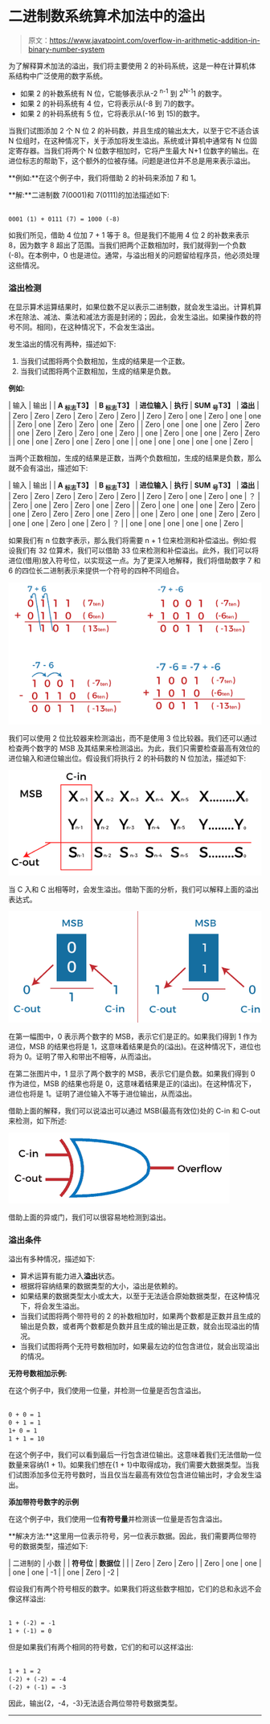 # 二进制数系统算术加法中的溢出

> 原文：<https://www.javatpoint.com/overflow-in-arithmetic-addition-in-binary-number-system>

为了解释算术加法的溢出，我们将主要使用 2 的补码系统，这是一种在计算机体系结构中广泛使用的数字系统。

*   如果 2 的补数系统有 N 位，它能够表示从-2 <sup>n-1</sup> 到 2<sup>N-1</sup>1 的数字。
*   如果 2 的补码系统有 4 位，它将表示从(-8 到 7)的数字。
*   如果 2 的补码系统有 5 位，它将表示从(-16 到 15)的数字。

当我们试图添加 2 个 N 位 2 的补码数，并且生成的输出太大，以至于它不适合该 N 位组时，在这种情况下，关于添加将发生溢出。系统或计算机中通常有 N 位固定寄存器。当我们将两个 N 位数字相加时，它将产生最大 N+1 位数字的输出。在进位标志的帮助下，这个额外的位被存储。问题是进位并不总是用来表示溢出。

**例如:**在这个例子中，我们将借助 2 的补码来添加 7 和 1。

**解:**二进制数 7(0001)和 7(0111)的加法描述如下:

```

0001 (1) + 0111 (7) = 1000 (-8)

```

如我们所见，借助 4 位加 7 + 1 等于 8。但是我们不能用 4 位 2 的补数来表示 8，因为数字 8 超出了范围。当我们把两个正数相加时，我们就得到一个负数(-8)。在本例中，0 也是进位。通常，与溢出相关的问题留给程序员，他必须处理这些情况。

### 溢出检测

在显示算术运算结果时，如果位数不足以表示二进制数，就会发生溢出。计算机算术在除法、减法、乘法和减法方面是封闭的；因此，会发生溢出。如果操作数的符号不同。相同)，在这种情况下，不会发生溢出。

发生溢出的情况有两种，描述如下:

1.  当我们试图将两个负数相加，生成的结果是一个正数。
2.  当我们试图将两个正数相加，生成的结果是负数。

**例如:**

| 输入 | 输出 |
| **A <sub>标志</sub>T3】** | **B <sub>标志</sub>T3】** | **进位输入** | **执行** | **SUM <sub>号</sub>T3】** | **溢出** |
| Zero | Zero | Zero | Zero | Zero | Zero |
| Zero | Zero | one | Zero | one | one |
| Zero | one | Zero | Zero | one | Zero |
| Zero | one | one | one | Zero | Zero |
| one | Zero | Zero | Zero | one | Zero |
| one | Zero | one | one | Zero | Zero |
| one | one | Zero | one | Zero | one |
| one | one | one | one | one | Zero |

当两个正数相加，生成的结果是正数，当两个负数相加，生成的结果是负数，那么就不会有溢出，描述如下:

| 输入 | 输出 |
| **A <sub>标志</sub>T3】** | **B <sub>标志</sub>T3】** | **进位输入** | **执行** | **SUM <sub>号</sub>T3】** | **溢出** |
| Zero | Zero | Zero | Zero | Zero | Zero |
| Zero | Zero | one | Zero | one | ？ |
| Zero | one | Zero | Zero | one | Zero |
| Zero | one | one | one | Zero | Zero |
| one | Zero | Zero | Zero | one | Zero |
| one | Zero | one | one | Zero | Zero |
| one | one | Zero | one | Zero | ？ |
| one | one | one | one | one | Zero |

如果我们有 n 位数字表示，那么我们将需要 n + 1 位来检测和补偿溢出。例如:假设我们有 32 位算术，我们可以借助 33 位来检测和补偿溢出。此外，我们可以将进位(借用)放入符号位，以实现这一点。为了更深入地解释，我们将借助数字 7 和 6 的四位长二进制表示来提供一个符号的四种不同组合。

![Overflow in Arithmetic Addition in Binary number System](img/b720f4c1f08a4ae52f7a4a0c2bbcebec.png)

我们可以使用 2 位比较器来检测溢出，而不是使用 3 位比较器。我们还可以通过检查两个数字的 MSB 及其结果来检测溢出。为此，我们只需要检查最高有效位的进位输入和进位输出位。假设我们将执行 2 的补码数的 N 位加法，描述如下:

![Overflow in Arithmetic Addition in Binary number System](img/f87a02659fe2d3e69b14e4f79664d9ae.png)

当 C 入和 C 出相等时，会发生溢出。借助下面的分析，我们可以解释上面的溢出表达式。

![Overflow in Arithmetic Addition in Binary number System](img/2e6319a8c7ed85e4231faef9bb73f417.png)

在第一幅图中，0 表示两个数字的 MSB，表示它们是正的。如果我们得到 1 作为进位，MSB 的结果也将是 1，这意味着结果是负的(溢出)。在这种情况下，进位也将为 0。证明了带入和带出不相等，从而溢出。

在第二张图片中，1 显示了两个数字的 MSB，表示它们是负数。如果我们得到 0 作为进位，MSB 的结果也将是 0，这意味着结果是正的(溢出)。在这种情况下，进位也将是 1。证明了进位输入不等于进位输出，从而溢出。

借助上面的解释，我们可以说溢出可以通过 MSB(最高有效位)处的 C-in 和 C-out 来检测，如下所述:

![Overflow in Arithmetic Addition in Binary number System](img/2e0ebac65bf8e67d8eb7a80f235b0ce1.png)

借助上面的异或门，我们可以很容易地检测到溢出。

### 溢出条件

溢出有多种情况，描述如下:

*   算术运算有能力进入**溢出**状态。
*   根据将容纳结果的数据类型的大小，溢出是依赖的。
*   如果结果的数据类型太小或太大，以至于无法适合原始数据类型，在这种情况下，将会发生溢出。
*   当我们试图将两个带符号的 2 的补数相加时，如果两个数都是正数并且生成的输出是负数，或者两个数都是负数并且生成的输出是正数，就会出现溢出的情况。
*   当我们试图将两个无符号数相加时，如果最左边的位包含进位，就会出现溢出的情况。

**无符号数相加示例:**

在这个例子中，我们使用一位量，并检测一位量是否包含溢出。

```

0 + 0 = 1
0 + 1 = 1
1+ 0 = 1
1 + 1 = 10

```

在这个例子中，我们可以看到最后一行包含进位输出。这意味着我们无法借助一位数量来容纳(1 + 1)。如果我们想在{1 + 1}中取得成功，我们需要大数据类型。当我们试图添加多位无符号数时，当且仅当左最高有效位包含进位输出时，才会发生溢出。

**添加带符号数字的示例**

在这个例子中，我们使用一位**有符号量**并检测该一位量是否包含溢出。

**解决方法:**这里用一位表示符号，另一位表示数据。因此，我们需要两位带符号的数据类型，描述如下:

| 二进制的 | 小数 |
| **符号位** | **数据位** |  |
| Zero | Zero | Zero |
| Zero | one | one |
| one | one | -1 |
| one | Zero | -2 |

假设我们有两个符号相反的数字。如果我们将这些数字相加，它们的总和永远不会像这样溢出:

```

1 + (-2) = -1
1 + (-1) = 0

```

但是如果我们有两个相同的符号数，它们的和可以这样溢出:

```

1 + 1 = 2
(-2) + (-2) = -4
(-2) + (-1) = -3

```

因此，输出{2，-4，-3}无法适合两位带符号数据类型。

* * *